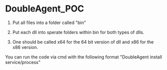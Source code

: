 # DoubleAgent_POC

1. Put all files into a folder called "bin"

2. Put each dll into sperate folders within bin for both types of dlls.

3. One should be called x64 for the 64 bit version of dll and x86 for the x86 version.

You can run the code via cmd with the following format "DoubleAgent install service/process"
